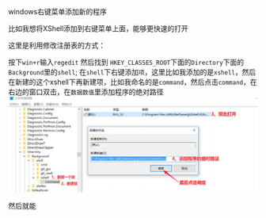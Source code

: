 
windows右键菜单添加新的程序

<!--more-->

比如我想将XShell添加到右键菜单上面，能够更快速的打开

这里是利用修改注册表的方式：

按下`win+r`输入`regedit`
然后找到
`HKEY_CLASSES_ROOT`下面的`Directory`下面的`Background`里的`shell`;
在`shell`下右键添加`项`，这里比如我添加的是`xshell`，然后在新建的这个xshell下再新建项，比如我命名的是`command`，然后点击`command`，在右边的窗口双击，在`数据数值`里添加程序的绝对路径
![添加过程](https://raw.githubusercontent.com/zzzhbr/notebook-image/master/notebook/2019/09/09/1568030122576-1568030122598.png)

然后就能